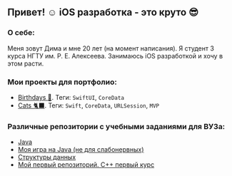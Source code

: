 ## Привет! ☺️ iOS разработка - это круто 😎

### О себе:
Меня зовут Дима и мне 20 лет (на момент написания). Я студент 3 курса НГТУ им. Р. Е. Алексеева. Занимаюсь iOS разработкой и хочу в этом расти. 

### Мои проекты для портфолио:
- [Birthdays 🥳](https://github.com/europeec/Birthdays). Теги: `SwiftUI`, `CoreData`
- [Cats 🐈‍⬛](https://github.com/europeec/Cats). Теги: `Swift`, `CoreData`, `URLSession`, `MVP`

### Различные репозитории с учебными заданиями для ВУЗа:
- [Java](https://github.com/europeec/java-rep) 
- [Моя игра на Java (не для слабонервных)](https://github.com/europeec/BrokenBricks)
- [Структуры данных](https://github.com/europeec/Homework)
- [Мой первый репозиторий. С++ первый курс](https://github.com/europeec/ghhrmm/blob/exam-2-sem/main.cpp)
<!--
**europeec/europeec** is a ✨ _special_ ✨ repository because its `README.md` (this file) appears on your GitHub profile.

Here are some ideas to get you started:

- 🔭 I’m currently working on ...
- 🌱 I’m currently learning ...
- 👯 I’m looking to collaborate on ...
- 🤔 I’m looking for help with ...
- 💬 Ask me about ...
- 📫 How to reach me: ...
- 😄 Pronouns: ...
- ⚡ Fun fact: ...
-->
